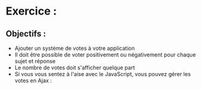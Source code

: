 # Exercice :
## Objectifs :

* Ajouter un système de votes à votre application
* Il doit être possible de voter positivement ou négativement pour chaque sujet et réponse
* Le nombre de votes doit s'afficher quelque part
* Si vous vous sentez à l'aise avec le JavaScript, vous pouvez gérer les votes en Ajax :

```

```
